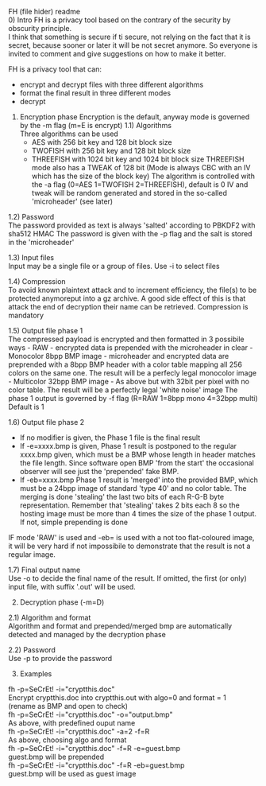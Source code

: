 FH (file hider) readme  
0) Intro
FH is a privacy tool based on the contrary of the security by obscurity principle.  
I think that something is secure if ti secure, not relying on the fact that it is secret, because sooner or later it will be not secret anymore.
So everyone is invited to comment and give suggestions on how to make it better.

FH is a privacy tool that can:
- encrypt and decrypt files with three different algorithms
- format the final result in three different modes
- decrypt

1) Encryption phase
Encryption is the default, anyway mode is governed by the -m flag (m=E is encrypt)
1.1) Algorithms  
Three algorithms can be used
	- AES with 256 bit key and 128 bit block size
	- TWOFISH with 256 bit key and 128 bit block size
	- THREEFISH with 1024 bit key and 1024 bit block size
	  THREEFISH mode also has a TWEAK of 128 bit
(Mode is always CBC with an IV which has the size of the block key)
The algorithm is controlled with the -a flag (0=AES 1=TWOFISH 2=THREEFISH), default is 0
IV and tweak will be random generated and stored in the so-called 'microheader' (see later)

1.2) Password  
The password provided as text is always 'salted' according to PBKDF2 with sha512 HMAC
The password is given with the -p flag and the salt is stored in the 'microheader'

1.3) Input files  
Input may be a single file or a group of files. Use -i to select files

1.4) Compression  
To avoid known plaintext attack and to increment efficiency, the file(s) to be 
protected anymoreput into a gz archive. A good side effect of this is that attack
the end of decryption their name can be retrieved. Compression is mandatory

1.5) Output file phase 1  
The compressed payload is encrypted and then formatted in 3 possibile ways
	- RAW
		- encrypted data is prepended with the microheader in clear
	- Monocolor 8bpp BMP image
		- microheader and encrypted data are preprended with a 8bpp BMP header
		  with a color table mapping all 256 colors on the same one.
		  The result will be a perfecly legal monocolor image
	- Multicolor 32bpp BMP image
		- As above but with 32bit per pixel with no color table. The result will
		  be a perfectly legal 'white noise' image
The phase 1 output is governed by -f flag (R=RAW 1=8bpp mono 4=32bpp multi)  
Default is 1  
 
1.6) Output file phase 2  
- If no modifier is given, the Phase 1 file is the final result
- If -e=xxxx.bmp is given, Phase 1 result is postponed to the regular xxxx.bmp
  given, which must be a BMP whose length in header matches the file length.
  Since software open BMP 'from the start' the occasional observer will see
  just the 'prepended' fake BMP.
- If -eb=xxxx.bmp Phase 1 result is 'merged' into the provided BMP, which must
  be a 24bpp image of standard 'type 40' and no color table. The merging is done
  'stealing' the last two bits of each R-G-B byte representation. Remember that 
  'stealing' takes 2 bits each 8 so the hosting image must be more than 4 times
  the size of the phase 1 output. If not, simple prepending is done

IF mode 'RAW' is used and -eb= is used with a not too flat-coloured image, 
it will be very hard if not impossibile to demonstrate that the result is not a regular image.  

1.7) Final output name  
Use -o to decide the final name of the result. If omitted, the first (or only) input file, with suffix '.out' will be used.

2) Decryption phase (-m=D)  

2.1) Algorithm and format  
Algorithm and format and prepended/merged bmp are automatically detected and managed by the decryption phase  

2.2) Password  
Use -p to provide the password


3) Examples  

fh -p=SeCrEt! -i="cryptthis.doc"  
   Encrypt cryptthis.doc into cryptthis.out with algo=0 and format = 1  
   (rename as BMP and open to check)  
fh -p=SeCrEt! -i="cryptthis.doc"  -o="output.bmp"  
   As above, with predefined ouput name  
fh -p=SeCrEt! -i="cryptthis.doc"  -a=2 -f=R  
   As above, choosing algo and format  
fh -p=SeCrEt! -i="cryptthis.doc" -f=R -e=guest.bmp  
   guest.bmp will be prepended  
fh -p=SeCrEt! -i="cryptthis.doc" -f=R -eb=guest.bmp  
   guest.bmp will be used as guest image  
